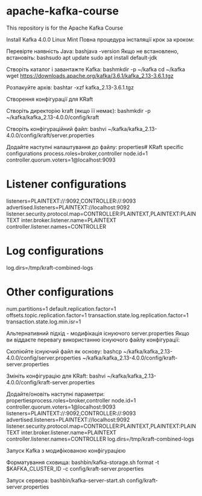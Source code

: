 # apache-kafka-course

This repository is for the Apache Kafka Course

Install Kafka 4.0.0 Linux Mint
Повна процедура інсталяції крок за кроком:

Перевірте наявність Java:
bashjava -version
Якщо не встановлено, встановіть:
bashsudo apt update
sudo apt install default-jdk

Створіть каталог і завантажте Kafka:
bashmkdir -p ~/kafka
cd ~/kafka
wget https://downloads.apache.org/kafka/3.6.1/kafka_2.13-3.6.1.tgz

Розпакуйте архів:
bashtar -xzf kafka_2.13-3.6.1.tgz

Створення конфігурації для KRaft

Створіть директорію kraft (якщо її немає):
bashmkdir -p ~/kafka/kafka_2.13-4.0.0/config/kraft

Створіть конфігураційний файл:
bashvi ~/kafka/kafka_2.13-4.0.0/config/kraft/server.properties

Додайте наступні налаштування до файлу:
properties# KRaft specific configurations
process.roles=broker,controller
node.id=1
controller.quorum.voters=1@localhost:9093

# Listener configurations

listeners=PLAINTEXT://:9092,CONTROLLER://:9093
advertised.listeners=PLAINTEXT://localhost:9092
listener.security.protocol.map=CONTROLLER:PLAINTEXT,PLAINTEXT:PLAINTEXT
inter.broker.listener.name=PLAINTEXT
controller.listener.names=CONTROLLER

# Log configurations

log.dirs=/tmp/kraft-combined-logs

# Other configurations

num.partitions=1
default.replication.factor=1
offsets.topic.replication.factor=1
transaction.state.log.replication.factor=1
transaction.state.log.min.isr=1

Альтернативний підхід - модифікація існуючого server.properties
Якщо ви віддаєте перевагу використанню існуючого файлу конфігурації:

Скопіюйте існуючий файл як основу:
bashcp ~/kafka/kafka_2.13-4.0.0/config/server.properties ~/kafka/kafka_2.13-4.0.0/config/kraft-server.properties

Змініть конфігурацію для KRaft:
bashvi ~/kafka/kafka_2.13-4.0.0/config/kraft-server.properties

Додайте/оновіть наступні параметри:
propertiesprocess.roles=broker,controller
node.id=1
controller.quorum.voters=1@localhost:9093
listeners=PLAINTEXT://:9092,CONTROLLER://:9093
advertised.listeners=PLAINTEXT://localhost:9092
listener.security.protocol.map=CONTROLLER:PLAINTEXT,PLAINTEXT:PLAINTEXT
inter.broker.listener.name=PLAINTEXT
controller.listener.names=CONTROLLER
log.dirs=/tmp/kraft-combined-logs

Запуск Kafka з модифікованою конфігурацією

Форматування сховища:
bashbin/kafka-storage.sh format -t $KAFKA_CLUSTER_ID -c config/kraft-server.properties

Запуск сервера:
bashbin/kafka-server-start.sh config/kraft-server.properties
